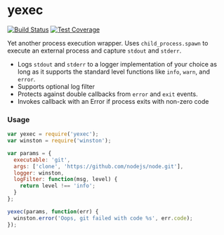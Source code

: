 # yexec

[![Build Status][travis-image]][travis-url]
[![Test Coverage][coveralls-image]][coveralls-url]

Yet another process execution wrapper. Uses `child_process.spawn` to execute an external process and capture `stdout` and `stderr`.

* Logs `stdout` and `stderr` to a logger implementation of your choice as long as it supports the standard level functions like `info`, `warn`, and `error`.
* Supports optional log filter
* Protects against double callbacks from `error` and `exit` events.
* Invokes callback with an Error if process exits with non-zero code

### Usage

~~~js
var yexec = require('yexec');
var winston = require('winston');

var params = {
  executable: 'git',
  args: ['clone', 'https://github.com/nodejs/node.git'],
  logger: winston,
  logFilter: function(msg, level) {
    return level !== 'info';
  }
};

yexec(params, function(err) {
  winston.error('Oops, git failed with code %s', err.code);
});
~~~

[travis-image]: https://img.shields.io/travis/dvonlehman/yexec.svg?style=flat
[travis-url]: https://travis-ci.org/dvonlehman/yexec
[coveralls-image]: https://img.shields.io/coveralls/dvonehman/yexec.svg?style=flat
[coveralls-url]: https://coveralls.io/r/dvonehman/yexec?branch=master
